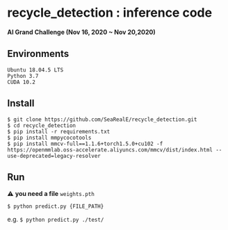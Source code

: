 # recycle_detection : inference code
**AI Grand Challenge (Nov 16, 2020 ~ Nov 20,2020)**

## Environments
```
Ubuntu 18.04.5 LTS   
Python 3.7  
CUDA 10.2  
```

## Install
```
$ git clone https://github.com/SeaRealE/recycle_detection.git
$ cd recycle_detection
$ pip install -r requirements.txt
$ pip install mmpycocotools
$ pip install mmcv-full==1.1.6+torch1.5.0+cu102 -f https://openmmlab.oss-accelerate.aliyuncs.com/mmcv/dist/index.html --use-deprecated=legacy-resolver
```

## Run
⚠️ **you need a file** `weights.pth`
```
$ python predict.py {FILE_PATH}      
```
e.g. `$ python predict.py ./test/`
